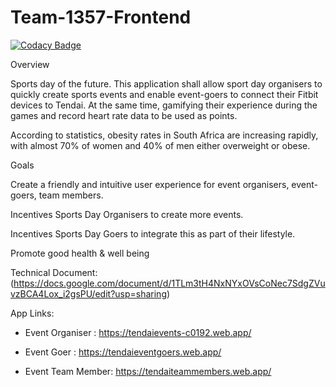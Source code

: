 # Team-1357-Frontend

[![Codacy Badge](https://api.codacy.com/project/badge/Grade/781f8572a9c840429af66c5fc0ed258c)](https://app.codacy.com/gh/BuildForSDGCohort2/Team-1357-Frontend?utm_source=github.com&utm_medium=referral&utm_content=BuildForSDGCohort2/Team-1357-Frontend&utm_campaign=Badge_Grade_Settings)

Overview


Sports day of the future. This application shall allow sport day organisers to quickly create sports events and enable event-goers to connect their Fitbit devices to Tendai. At the same time, gamifying their experience during the games and record heart rate data to be used as points.

According to statistics, obesity rates in South Africa are increasing rapidly, with almost 70% of women and 40% of men either overweight or obese. 



Goals 

Create a friendly and intuitive user experience for event organisers, event-goers, team members.


Incentives Sports Day Organisers to create more events.


Incentives Sports Day Goers to integrate this as part of their lifestyle.


Promote good health & well being

Technical Document: (https://docs.google.com/document/d/1TLm3tH4NxNYxOVsCoNec7SdgZVuvzBCA4Lox_i2gsPU/edit?usp=sharing)

App Links: 

- Event Organiser : https://tendaievents-c0192.web.app/

- Event Goer : https://tendaieventgoers.web.app/

- Event Team Member: https://tendaiteammembers.web.app/
